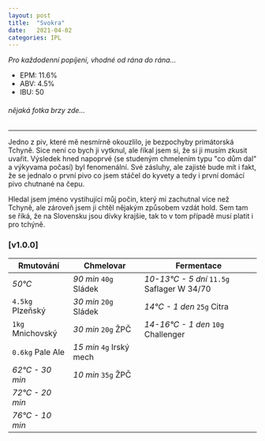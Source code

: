```yaml
---
layout: post
title:  "Svokra"
date:   2021-04-02
categories: IPL 
---
```


*Pro každodenní popíjení, vhodné od rána do rána...*

- EPM: 11.6% 
- ABV: 4.5%
- IBU: 50

###### *nějaká fotka brzy zde...* 

***

Jedno z piv, které mě nesmírně okouzlilo, je bezpochyby primátorská Tchyně. Sice není co bych ji vytknul, ale říkal jsem si, že si ji musím zkusit uvařit. Výsledek hned napoprvé (se studeným chmelením typu "co dům dal" a výkyvama počasí) byl fenomenální. Své zásluhy, ale zajisté bude mít i fakt, že se jednalo o první pivo co jsem stáčel do kyvety a tedy i první domácí pivo chutnané na čepu.

Hledal jsem jméno vystihující můj počin, který mi zachutnal více než Tchyně, ale zároveň jsem ji chtěl nějakým způsobem vzdát hold. Sem tam se říká, že na Slovensku jsou dívky krajšie, tak to v tom případě musí platit i pro tchýně.


### [v1.0.0]

Rmutování          | Chmelovar             | Fermentace
---                | ---                   | ---
*50°C*             | *90 min* `40g` Sládek | *10-13°C - 5 dní* `11.5g` Saflager W 34/70
`4.5kg` Plzeňský   | *30 min* `20g` Sládek | *14°C - 1 den* `25g` Citra
`1kg` Mnichovský   | *30 min* `20g` ŽPČ    | *14-16°C - 1 den* `10g` Challenger
`0.6kg` Pale Ale   | *15 min* `4g` Irský mech |
*62°C - 30 min*    | *10 min* `35g` ŽPČ    |
*72°C - 20 min*    |                       |
*76°C - 10 min*    |                       |
